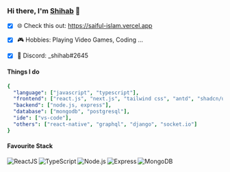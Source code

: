 ### Hi there, I'm [Shihab](https://saiful-islam.vercel.app) 👋

- [x] 🌐 Check this out: https://saiful-islam.vercel.app
- [x] 🎮 Hobbies: Playing Video Games, Coding ...
- [x] 💬 Discord: _shihab#2645


#### Things I do
```yaml
{
  "language": ["javascript", "typescript"],
  "frontend": ["react.js", "next.js", "tailwind css", "antd", "shadcn/ui"],
  "backend": ["node.js, express"],
  "database": ["mongodb", "postgresql"],
  "ide": ["vs-code"],
  "others": ["react-native", "graphql", "django", "socket.io"]
}

```
#### Favourite Stack
<img align="left" alt="ReactJS" src="https://img.shields.io/badge/React-20232A?style=for-the-badge&logo=react&logoColor=61DAFB" />
<img align="left" alt="TypeScript" src="https://img.shields.io/badge/TypeScript-3178c6?style=for-the-badge&logo=typescript&logoColor=white" />
<img align="left" alt="Node.js" src="https://img.shields.io/badge/Node.js-43853D?style=for-the-badge&logo=node.js&logoColor=white" />
<img align="left" alt="Express" src="https://img.shields.io/badge/Express.js-404D59?style=for-the-badge" />
<img align="left" alt="MongoDB" src="https://img.shields.io/badge/MongoDB-4EA94B?style=for-the-badge&logo=mongodb&logoColor=white" />
<br/>
